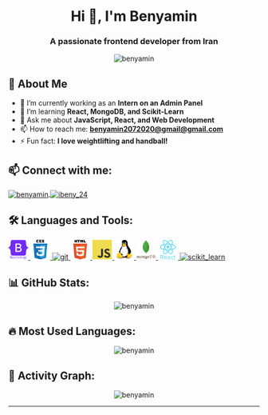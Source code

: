 <h1 align="center">Hi 👋, I'm Benyamin</h1>
<h3 align="center">A passionate frontend developer from Iran</h3>

<p align="center">
  <img src="https://komarev.com/ghpvc/?username=benyamin&label=Profile%20Views&color=0e75b6&style=flat" alt="benyamin" />
</p>

## 🚀 About Me
- 🔭 I’m currently working as an **Intern on an Admin Panel**
- 🌱 I’m learning **React, MongoDB, and Scikit-Learn**
- 💬 Ask me about **JavaScript, React, and Web Development**
- 📫 How to reach me: **[benyamin2072020@gmail@gmail.com](mailto:benyamin2072020@gmail.com)**
- ⚡ Fun fact: **I love weightlifting and handball!**

## 📫 Connect with me:
<p align="left">
  <a href="https://dev.to/benyamin" target="blank">
    <img align="center" src="https://raw.githubusercontent.com/rahuldkjain/github-profile-readme-generator/master/src/images/icons/Social/devto.svg" alt="benyamin" height="30" width="40" />
  </a>
  <a href="https://instagram.com/ibeny_24" target="blank">
    <img align="center" src="https://raw.githubusercontent.com/rahuldkjain/github-profile-readme-generator/master/src/images/icons/Social/instagram.svg" alt="ibeny_24" height="30" width="40" />
  </a>
</p>

## 🛠 Languages and Tools:
<p align="left">
  <a href="https://getbootstrap.com" target="_blank" rel="noreferrer">
    <img src="https://raw.githubusercontent.com/devicons/devicon/master/icons/bootstrap/bootstrap-plain-wordmark.svg" alt="bootstrap" width="40" height="40"/>
  </a>
  <a href="https://www.w3schools.com/css/" target="_blank" rel="noreferrer">
    <img src="https://raw.githubusercontent.com/devicons/devicon/master/icons/css3/css3-original-wordmark.svg" alt="css3" width="40" height="40"/>
  </a>
  <a href="https://git-scm.com/" target="_blank" rel="noreferrer">
    <img src="https://www.vectorlogo.zone/logos/git-scm/git-scm-icon.svg" alt="git" width="40" height="40"/>
  </a>
  <a href="https://www.w3.org/html/" target="_blank" rel="noreferrer">
    <img src="https://raw.githubusercontent.com/devicons/devicon/master/icons/html5/html5-original-wordmark.svg" alt="html5" width="40" height="40"/>
  </a>
  <a href="https://developer.mozilla.org/en-US/docs/Web/JavaScript" target="_blank" rel="noreferrer">
    <img src="https://raw.githubusercontent.com/devicons/devicon/master/icons/javascript/javascript-original.svg" alt="javascript" width="40" height="40"/>
  </a>
  <a href="https://www.linux.org/" target="_blank" rel="noreferrer">
    <img src="https://raw.githubusercontent.com/devicons/devicon/master/icons/linux/linux-original.svg" alt="linux" width="40" height="40"/>
  </a>
  <a href="https://www.mongodb.com/" target="_blank" rel="noreferrer">
    <img src="https://raw.githubusercontent.com/devicons/devicon/master/icons/mongodb/mongodb-original-wordmark.svg" alt="mongodb" width="40" height="40"/>
  </a>
  <a href="https://reactjs.org/" target="_blank" rel="noreferrer">
    <img src="https://raw.githubusercontent.com/devicons/devicon/master/icons/react/react-original-wordmark.svg" alt="react" width="40" height="40"/>
  </a>
  <a href="https://scikit-learn.org/" target="_blank" rel="noreferrer">
    <img src="https://upload.wikimedia.org/wikipedia/commons/0/05/Scikit_learn_logo_small.svg" alt="scikit_learn" width="40" height="40"/>
  </a>
</p>

## 📊 GitHub Stats:
<p align="center">
  <img src="https://github-readme-stats.vercel.app/api?username=benyamin&show_icons=true&theme=radical" alt="benyamin" />
</p>

## 🔥 Most Used Languages:
<p align="center">
  <img src="https://github-readme-stats.vercel.app/api/top-langs/?username=benyamin&layout=compact&theme=radical" alt="benyamin" />
</p>

## 🚀 Activity Graph:
<p align="center">
  <img src="https://github-readme-activity-graph.cyclic.app/graph?username=benyamin&theme=react-dark" alt="benyamin" />
</p>

---

